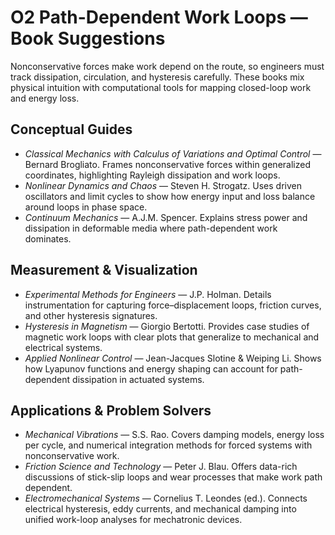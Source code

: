 # O2 Path-Dependent Work Loops — Book Suggestions

Nonconservative forces make work depend on the route, so engineers must track dissipation, circulation, and hysteresis carefully. These books mix physical intuition with computational tools for mapping closed-loop work and energy loss.

## Conceptual Guides
- *Classical Mechanics with Calculus of Variations and Optimal Control* — Bernard Brogliato. Frames nonconservative forces within generalized coordinates, highlighting Rayleigh dissipation and work loops.
- *Nonlinear Dynamics and Chaos* — Steven H. Strogatz. Uses driven oscillators and limit cycles to show how energy input and loss balance around loops in phase space.
- *Continuum Mechanics* — A.J.M. Spencer. Explains stress power and dissipation in deformable media where path-dependent work dominates.

## Measurement & Visualization
- *Experimental Methods for Engineers* — J.P. Holman. Details instrumentation for capturing force–displacement loops, friction curves, and other hysteresis signatures.
- *Hysteresis in Magnetism* — Giorgio Bertotti. Provides case studies of magnetic work loops with clear plots that generalize to mechanical and electrical systems.
- *Applied Nonlinear Control* — Jean-Jacques Slotine & Weiping Li. Shows how Lyapunov functions and energy shaping can account for path-dependent dissipation in actuated systems.

## Applications & Problem Solvers
- *Mechanical Vibrations* — S.S. Rao. Covers damping models, energy loss per cycle, and numerical integration methods for forced systems with nonconservative work.
- *Friction Science and Technology* — Peter J. Blau. Offers data-rich discussions of stick-slip loops and wear processes that make work path dependent.
- *Electromechanical Systems* — Cornelius T. Leondes (ed.). Connects electrical hysteresis, eddy currents, and mechanical damping into unified work-loop analyses for mechatronic devices.
